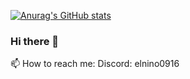 [![Anurag's GitHub stats](https://github-readme-stats.vercel.app/api?username=elnino0916&theme=radical)](https://github.com/anuraghazra/github-readme-stats)
### Hi there 👋
📫 How to reach me: 
  Discord: elnino0916
                    
<!--
**elNino0916/elNino0916** is a ✨ _special_ ✨ repository because its `README.md` (this file) appears on your GitHub profile.

Here are some ideas to get you started:

- 🔭 I’m currently working on ...
- 🌱 I’m currently learning ...
- 👯 I’m looking to collaborate on ...
- 🤔 I’m looking for help with ...
- 💬 Ask me about ...
- 📫 How to reach me: ...
- 😄 Pronouns: ...
- ⚡ Fun fact: ...
-->
